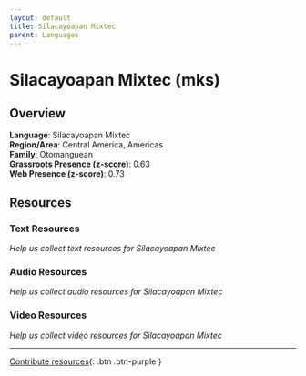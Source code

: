 ```yaml
---
layout: default
title: Silacayoapan Mixtec
parent: Languages
---
```


# Silacayoapan Mixtec (mks)

## Overview

**Language**: Silacayoapan Mixtec  
**Region/Area**: Central America, Americas  
**Family**: Otomanguean  
**Grassroots Presence (z-score)**: 0.63  
**Web Presence (z-score)**: 0.73  

## Resources

### Text Resources
*Help us collect text resources for Silacayoapan Mixtec*

### Audio Resources
*Help us collect audio resources for Silacayoapan Mixtec*

### Video Resources
*Help us collect video resources for Silacayoapan Mixtec*

---

[Contribute resources](https://forms.office.com/e/1SfLJx3u1r){: .btn .btn-purple }
